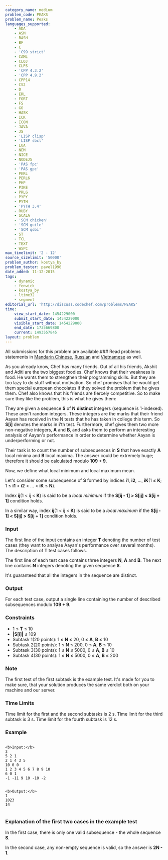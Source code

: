 ```yaml
---
category_name: medium
problem_code: PEAKS
problem_name: Peaks
languages_supported:
    - ADA
    - ASM
    - BASH
    - BF
    - C
    - 'C99 strict'
    - CAML
    - CLOJ
    - CLPS
    - 'CPP 4.3.2'
    - 'CPP 4.9.2'
    - CPP14
    - CS2
    - D
    - ERL
    - FORT
    - FS
    - GO
    - HASK
    - ICK
    - ICON
    - JAVA
    - JS
    - 'LISP clisp'
    - 'LISP sbcl'
    - LUA
    - NEM
    - NICE
    - NODEJS
    - 'PAS fpc'
    - 'PAS gpc'
    - PERL
    - PERL6
    - PHP
    - PIKE
    - PRLG
    - PYPY
    - PYTH
    - 'PYTH 3.4'
    - RUBY
    - SCALA
    - 'SCM chicken'
    - 'SCM guile'
    - 'SCM qobi'
    - ST
    - TCL
    - TEXT
    - WSPC
max_timelimit: '2 - 12'
source_sizelimit: '50000'
problem_author: kostya_by
problem_tester: pavel1996
date_added: 11-12-2015
tags:
    - dynamic
    - fenwick
    - kostya_by
    - ltime32
    - segment
editorial_url: 'http://discuss.codechef.com/problems/PEAKS'
time:
    view_start_date: 1454229000
    submit_start_date: 1454229000
    visible_start_date: 1454229000
    end_date: 1735669800
    current: 1493557845
layout: problem
---
```

All submissions for this problem are available.###  Read problems statements in [Mandarin Chinese](http://www.codechef.com/download/translated/LTIME32/mandarin/PEAKS.pdf), [Russian](http://www.codechef.com/download/translated/LTIME32/russian/PEAKS.pdf) and [Vietnamese](http://www.codechef.com/download/translated/LTIME32/vietnamese/PEAKS.pdf) as well.

As you already know, Chef has many friends. Out of all his friends, Akshit and Aditi are the two biggest foodies. Chef knows that their weakness is food. He wants them to strengthen their programming skills. But they are too lazy to do stuff without motivation. So chef promises that he would get them special european chocolates if they solved the problem that he gives them. Chef also knows that his friends are fiercely competitive. So to make sure they like the problem, this is what he gives them:

They are given a sequence **S** of **N** **distinct** integers (sequence is 1-indexed). These aren't random integers. These integers are the marks that their friend Aayan has received in the N tests that he has taken in college this term. So **S\[i\]** denotes the marks in **i**'th test. Furthermore, chef gives them two more non-negative integers, **A** and **B**, and asks them to perform an interesting analysis of Aayan's performance in order to determine whether Aayan is underperforming or not.

Their task is to count the number of subsequences in **S** that have exactly **A** local minima and **B** local maxima. The answer could be extremely huge; therefore it should be calculated modulo **109 + 9**.

Now, we define what local minimum and local maximum mean.

Let's consider some subsequence of **S** formed by indices **i1**, **i2**, ..., **iK**(1 ≤ **K**; 1 ≤ **i1** < **i2** < ... < **iK** ≤ **N**).

Index **ij**(1 < ij < **K**) is said to be a _local minimum_ if the **S\[ij - 1\] > S\[ij\] < S\[ij + 1\]** condition holds.

In a similar way, index **ij**(1 < ij < **K**) is said to be a _local maximum_ if the **S\[ij - 1\] < S\[ij\] > S\[ij + 1\]** condition holds.

### Input

The first line of the input contains an integer **T** denoting the number of test cases (they want to analyse Aayan's performance over several months). The description of **T** test cases follows.

The first line of each test case contains three integers **N**, **A** and **B**. The next line contains **N** integers denoting the given sequence **S**.

It's guaranteed that all the integers in the sequence are distinct.

### Output

For each test case, output a single line containing the number of described subsequences modulo **109 + 9**.

### Constraints

- 1 ≤ **T** ≤ 10
- **|S\[i\]|** ≤ 109
- Subtask 1(20 points): 1 ≤ **N** ≤ 20, 0 ≤ **A**, **B** ≤ 10
- Subtask 2(20 points): 1 ≤ **N** ≤ 200, 0 ≤ **A**, **B** ≤ 10
- Subtask 3(30 points): 1 ≤ **N** ≤ 5000, 0 ≤ **A**, **B** ≤ 10
- Subtask 4(30 points): 1 ≤ **N** ≤ 5000, 0 ≤ **A**, **B** ≤ 200

### Note

The first test of the first subtask is the example test. It's made for you to make sure, that your solution produces the same verdict both on your machine and our server.

### Time Limits

Time limit for the first and the second subtasks is 2 s. Time limit for the third subtask is 3 s. Time limit for the fourth subtask is 12 s.

### Example

```

<b>Input:</b>
3
5 2 1
2 1 4 3 5
10 0 0
1 2 3 4 5 6 7 8 9 10
6 0 1
-1 -11 9 10 -10 -2


<b>Output:</b>
1
1023
14


```
### Explanation of the first two cases in the example test

In the first case, there is only one valid subsequence - the whole sequence **S**.

In the second case, any non-empty sequence is valid, so the answer is **2N - 1**.